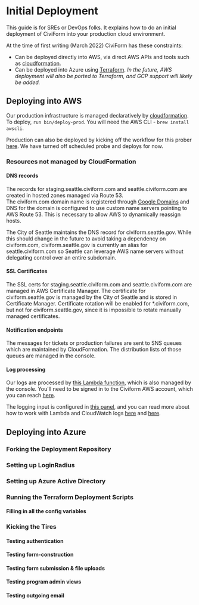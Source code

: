 # Initial Deployment

This guide is for SREs or DevOps folks. It explains how to do an initial deployment of CiviForm into your production cloud environment.

At the time of first writing (March 2022) CiviForm has these constraints:

* Can be deployed directly into AWS, via direct AWS APIs and tools such as [cloudformation](https://github.com/seattle-uat/civiform/tree/main/infra).
* Can be deployed into Azure using [Terraform](https://github.com/seattle-uat/civiform/tree/main/cloud/azure). _In the future, AWS deployment will also be ported to Terraform, and GCP support will likely be added._

## Deploying into AWS

Our production infrastructure is managed declaratively by [cloudformation](https://github.com/seattle-uat/civiform/tree/main/infra). To deploy, `run bin/deploy-prod`. You will need the AWS CLI - `brew install awscli`.

Production can also be deployed by kicking off the workflow for this prober [here](https://github.com/seattle-uat/civiform/actions/workflows/cron.yaml). We have turned off scheduled probe and deploys for now.

### Resources not managed by CloudFormation

#### DNS records

The records for staging.seattle.civiform.com and seattle.civiform.com are created in hosted zones managed via Route 53.\
The civiform.com domain name is registered through [Google Domains](https://domains.google.com/registrar/civiform.com/dns) and DNS for the domain is configured to use custom name servers pointing to AWS Route 53. This is necessary to allow AWS to dynamically reassign hosts.

The City of Seattle maintains the DNS record for civiform.seattle.gov. While this should change in the future to avoid taking a dependency on civiform.com, civiform.seattle.gov is currently an alias for seattle.civiform.com so Seattle can leverage AWS name servers without delegating control over an entire subdomain.

#### SSL Certificates

The SSL certs for staging.seattle.civiform.com and seattle.civiform.com are managed in AWS Certificate Manager. The certificate for civiform.seattle.gov is managed by the City of Seattle and is stored in Certificate Manager. Certificate rotation will be enabled for \*.civiform.com, but not for civiform.seattle.gov, since it is impossible to rotate manually managed certificates.

#### Notification endpoints

The messages for tickets or production failures are sent to SNS queues which are maintained by CloudFormation. The distribution lists of those queues are managed in the console.

#### Log processing

Our logs are processed by [this Lambda function](https://us-west-2.console.aws.amazon.com/lambda/home?region=us-west-2#/functions/prod-log-processor?tab=code), which is also managed by the console. You'll need to be signed in to the Civiform AWS account, which you can reach [here](https://seattle-commercial.awsapps.com/start#/).

The logging input is configured in [this panel](https://us-west-2.console.aws.amazon.com/lambda/home?region=us-west-2#/functions/prod-log-processor?tab=configure), and you can read more about how to work with Lambda and CloudWatch logs [here](https://docs.aws.amazon.com/lambda/latest/dg/welcome.html) and [here](https://docs.aws.amazon.com/lambda/latest/dg/services-cloudwatchlogs.html).

## Deploying into Azure

### Forking the Deployment Repository

### Setting up LoginRadius

### Setting up Azure Active Directory

### Running the Terraform Deployment Scripts

#### Filling in all the config variables

### Kicking the Tires

#### Testing authentication

#### Testing form-construction

#### Testing form submission & file uploads

#### Testing program admin views

#### Testing outgoing email
